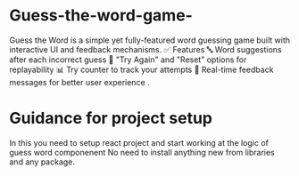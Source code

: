 # Guess-the-word-game-
Guess the Word is a simple yet fully-featured word guessing game built with interactive UI and feedback mechanisms.  ✅ Features 🔤 Word suggestions after each incorrect guess  🔁 "Try Again" and "Reset" options for replayability  📊 Try counter to track your attempts  💬 Real-time feedback messages for better user experience .

# Guidance for project setup
In this you need to setup react project and start working at the logic of guess word componenent 
No need to install anything new from libraries and any package.
